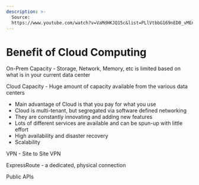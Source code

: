 ```yaml
---
description: >-
  Source:
  https://www.youtube.com/watch?v=VaMdHKJQ15c&list=PLlVtbbG169nED0_vMEniWBQjSoxTsBYS3&index=2
---
```


# Benefit of Cloud Computing

On-Prem Capacity - Storage, Network, Memory, etc is limited based on what is in your current data center

Cloud Capacity - Huge amount of capacity available from the various data centers

* Main advantage of Cloud is that you pay for what you use
* Cloud is multi-tenant, but segregated via software defined networking
* They are constantly innovating and adding new features
* Lots of different services are available and can be spun-up with little effort
* High availability and disaster recovery
* Scalability

VPN - Site to Site VPN

ExpressRoute - a dedicated, physical connection

Public APIs



